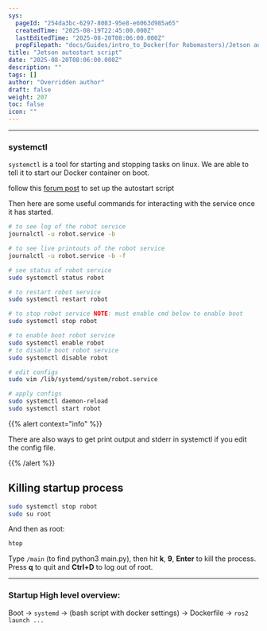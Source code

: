```yaml
---
sys:
  pageId: "254da3bc-6297-8083-95e8-e6063d985a65"
  createdTime: "2025-08-19T22:45:00.000Z"
  lastEditedTime: "2025-08-20T08:06:00.000Z"
  propFilepath: "docs/Guides/intro_to_Docker(for Robomasters)/Jetson autostart script.md"
title: "Jetson autostart script"
date: "2025-08-20T08:06:00.000Z"
description: ""
tags: []
author: "Overridden author"
draft: false
weight: 207
toc: false
icon: ""
---
```


---

### systemctl

`systemctl` is a tool for starting and stopping tasks on linux. We are able to tell it to start our Docker container on boot. 

follow this [forum post](https://forums.developer.nvidia.com/t/how-to-run-a-script-on-boot/108411/4) to set up the autostart script

Then here are some useful commands for interacting with the service once it has started.

```bash
# to see log of the robot service
journalctl -u robot.service -b

# to see live printouts of the robot service
journalctl -u robot.service -b -f

# see status of robot service
sudo systemctl status robot

# to restart robot service
sudo systemctl restart robot

# to stop robot service NOTE: must enable cmd below to enable boot 
sudo systemctl stop robot

# to enable boot robot service
sudo systemctl enable robot
# to disable boot robot service
sudo systemctl disable robot

# edit configs
sudo vim /lib/systemd/system/robot.service 

# apply configs
sudo systemctl daemon-reload
sudo systemctl start robot
```

{{% alert context="info" %}}

There are also ways to get print output and stderr in systemctl if you edit the config file.

{{% /alert %}}

## Killing startup process

```bash
sudo systemctl stop robot
sudo su root
```

And then as root:

```bash
htop
```

Type `/main` (to find python3 main.py), then hit **k**, **9**, **Enter** to kill the process. Press **q** to quit and **Ctrl+D** to log out of root.

---

### Startup High level overview:

Boot → `systemd` → (bash script with docker settings) → Dockerfile → `ros2 launch ...`
